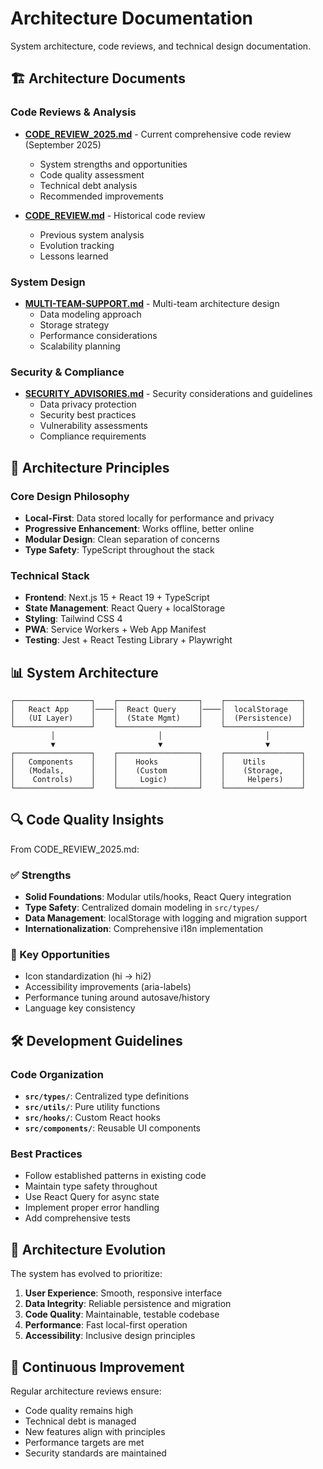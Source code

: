 # Architecture Documentation

System architecture, code reviews, and technical design documentation.

## 🏗️ Architecture Documents

### Code Reviews & Analysis
- **[CODE_REVIEW_2025.md](./CODE_REVIEW_2025.md)** - Current comprehensive code review (September 2025)
  - System strengths and opportunities
  - Code quality assessment
  - Technical debt analysis
  - Recommended improvements

- **[CODE_REVIEW.md](./CODE_REVIEW.md)** - Historical code review
  - Previous system analysis
  - Evolution tracking
  - Lessons learned

### System Design
- **[MULTI-TEAM-SUPPORT.md](./MULTI-TEAM-SUPPORT.md)** - Multi-team architecture design
  - Data modeling approach
  - Storage strategy
  - Performance considerations
  - Scalability planning

### Security & Compliance
- **[SECURITY_ADVISORIES.md](./SECURITY_ADVISORIES.md)** - Security considerations and guidelines
  - Data privacy protection
  - Security best practices
  - Vulnerability assessments
  - Compliance requirements

## 🎯 Architecture Principles

### Core Design Philosophy
- **Local-First**: Data stored locally for performance and privacy
- **Progressive Enhancement**: Works offline, better online
- **Modular Design**: Clean separation of concerns
- **Type Safety**: TypeScript throughout the stack

### Technical Stack
- **Frontend**: Next.js 15 + React 19 + TypeScript
- **State Management**: React Query + localStorage
- **Styling**: Tailwind CSS 4
- **PWA**: Service Workers + Web App Manifest
- **Testing**: Jest + React Testing Library + Playwright

## 📊 System Architecture

```
┌─────────────────┐    ┌──────────────────┐    ┌─────────────────┐
│   React App     │────│  React Query     │────│  localStorage   │
│   (UI Layer)    │    │  (State Mgmt)    │    │  (Persistence)  │
└─────────────────┘    └──────────────────┘    └─────────────────┘
         │                       │                       │
         ▼                       ▼                       ▼
┌─────────────────┐    ┌──────────────────┐    ┌─────────────────┐
│   Components    │    │    Hooks         │    │    Utils        │
│   (Modals,      │    │    (Custom       │    │    (Storage,    │
│    Controls)    │    │     Logic)       │    │     Helpers)    │
└─────────────────┘    └──────────────────┘    └─────────────────┘
```

## 🔍 Code Quality Insights

From CODE_REVIEW_2025.md:

### ✅ Strengths
- **Solid Foundations**: Modular utils/hooks, React Query integration
- **Type Safety**: Centralized domain modeling in `src/types/`
- **Data Management**: localStorage with logging and migration support
- **Internationalization**: Comprehensive i18n implementation

### 🎯 Key Opportunities
- Icon standardization (hi → hi2)
- Accessibility improvements (aria-labels)
- Performance tuning around autosave/history
- Language key consistency

## 🛠️ Development Guidelines

### Code Organization
- **`src/types/`**: Centralized type definitions
- **`src/utils/`**: Pure utility functions
- **`src/hooks/`**: Custom React hooks
- **`src/components/`**: Reusable UI components

### Best Practices
- Follow established patterns in existing code
- Maintain type safety throughout
- Use React Query for async state
- Implement proper error handling
- Add comprehensive tests

## 📝 Architecture Evolution

The system has evolved to prioritize:
1. **User Experience**: Smooth, responsive interface
2. **Data Integrity**: Reliable persistence and migration
3. **Code Quality**: Maintainable, testable codebase  
4. **Performance**: Fast local-first operation
5. **Accessibility**: Inclusive design principles

## 🔄 Continuous Improvement

Regular architecture reviews ensure:
- Code quality remains high
- Technical debt is managed
- New features align with principles
- Performance targets are met
- Security standards are maintained